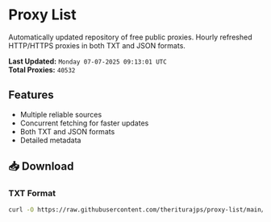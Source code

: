 # Proxy List

Automatically updated repository of free public proxies. Hourly refreshed HTTP/HTTPS proxies in both TXT and JSON formats.

**Last Updated:** `Monday 07-07-2025 09:13:01 UTC`  
**Total Proxies:** `40532`

## Features
- Multiple reliable sources
- Concurrent fetching for faster updates
- Both TXT and JSON formats
- Detailed metadata

## 📥 Download

### TXT Format
```bash
curl -O https://raw.githubusercontent.com/theriturajps/proxy-list/main/proxies.txt
